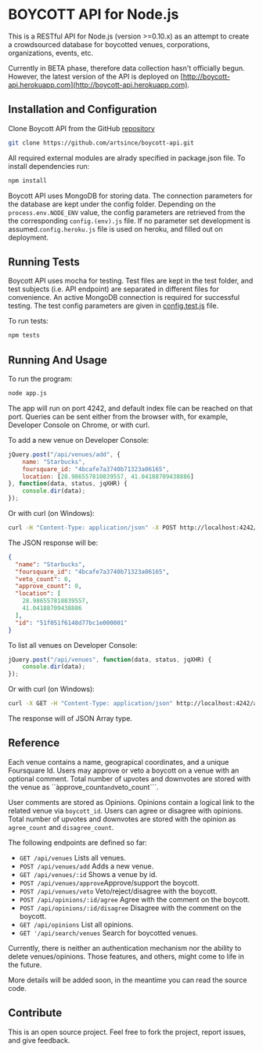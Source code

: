 # BOYCOTT API for Node.js

This is a RESTful API for Node.js (version >=0.10.x) as an attempt to create a crowdsourced database for boycotted venues, corporations, organizations, events, etc.

Currently in BETA phase, therefore data collection hasn't officially begun. However, the latest version of the API is deployed on [http://boycott-api.herokuapp.com](http://boycott-api.herokuapp.com).

## Installation and Configuration
Clone Boycott API from the GitHub [repository](https://github.com/artsince/boycott-api.git)
```sh
git clone https://github.com/artsince/boycott-api.git
```

All required external modules are alrady specified in package.json file. To install dependencies run:
```sh
npm install
```

Boycott API uses MongoDB for storing data. The connection parameters for the database are kept under the config folder. Depending on the ```process.env.NODE_ENV``` value, the config parameters are retrieved from the the corresponding ```config.(env).js``` file. If no parameter set development is assumed.```config.heroku.js``` file is used on heroku, and filled out on deployment.


## Running Tests
Boycott API uses mocha for testing. Test files are kept in the test folder, and test subjects (i.e. API endpoint) are separated in different files for convenience. An active MongoDB connection is required for successful testing. The test config parameters are given in [config.test.js](https://github.com/artsince/boycott-api/blob/master/config/config.test.js) file.

To run tests:
```sh
npm tests
```
## Running And Usage
To run the program:
```sh
node app.js
```

The app will run on port 4242, and default index file can be reached on that port. Queries can be sent either from the browser with, for example, Developer Console on Chrome, or with curl.

To add a new venue on Developer Console: 
```js
jQuery.post("/api/venues/add", { 
    name: "Starbucks", 
    foursquare_id: "4bcafe7a3740b71323a06165", 
    location: [28.986557810839557, 41.04188709438886]
}, function(data, status, jqXHR) { 
    console.dir(data); 
});
```
Or with curl (on Windows):
```sh
curl -H "Content-Type: application/json" -X POST http://localhost:4242/api/venues/add -d "{ \"name\": \Starbucks\, \"foursquare_id\": \"4bcafe7a3740b71323a06165\", \"location\": [28.986557810839557, 41.04188709438886]}"
``` 


The JSON response will be:

```json
{
  "name": "Starbucks",
  "foursquare_id": "4bcafe7a3740b71323a06165",
  "veto_count": 0,
  "approve_count": 0,
  "location": [
    28.986557810839557,
    41.04188709438886
  ],
  "id": "51f051f6148d77bc1e000001"
}
``` 

To list all venues on Developer Console:

```js
jQuery.post("/api/venues", function(data, status, jqXHR) { 
    console.dir(data); 
});
``` 

Or with curl (on Windows):
```sh
curl -X GET -H "Content-Type: application/json" http://localhost:4242/api/venues
``` 
The response will of JSON Array type.


## Reference
Each venue contains a name, geograpical coordinates, and a unique Foursquare Id. Users may approve or veto a boycott on a venue with an optional comment. Total number of upvotes and downvotes are stored with the venue as ``àpprove_count``` and ```veto_count```.

User comments are stored as Opinions. Opinions contain a logical link to the related venue via ```boycott_id```. Users can agree or disagree with opinions. Total number of upvotes and downvotes are stored with the opinion as ```agree_count``` and ```disagree_count```.

The following endpoints are defined so far:
* ```GET /api/venues``` Lists all venues.
* ```POST /api/venues/add``` Adds a new venue.
* ```GET /api/venues/:id``` Shows a venue by id.
* ```POST /api/venues/approve```Approve/support the boycott.
* ```POST /api/venues/veto``` Veto/reject/disagree with the boycott. 
* ```POST /api/opinions/:id/agree``` Agree with the comment on the boycott.
* ```POST /api/opinions/:id/disagree``` Disagree with the comment on the boycott.
* ```GET /api/opinions``` List all opinions.
* ```GET '/api/search/venues``` Search for boycotted venues.

Currently, there is neither an authentication mechanism nor the ability to delete venues/opinions. Those features, and others, might come to life in the future.

More details will be added soon, in the meantime you can read the source code.

## Contribute
This is an open source project. Feel free to fork the project, report issues, and give feedback.